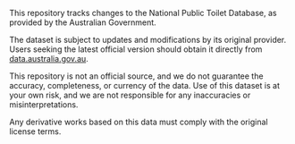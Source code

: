 This repository tracks changes to the National Public Toilet Database, as provided by the Australian Government. 

The dataset is subject to updates and modifications by its original provider. Users seeking the latest official version should obtain it directly from [data.australia.gov.au](https://data.gov.au/search?q=national+public+toilet+map).

This repository is not an official source, and we do not guarantee the accuracy, completeness, or currency of the data. Use of this dataset is at your own risk, and we are not responsible for any inaccuracies or misinterpretations.

Any derivative works based on this data must comply with the original license terms.